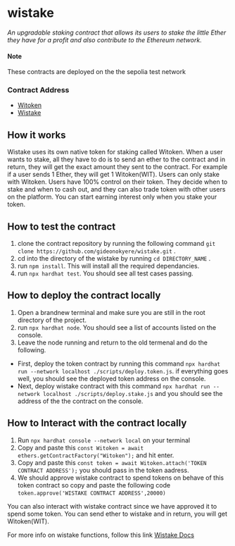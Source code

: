 # wistake
*An upgradable staking contract that allows its users to stake the little Ether they have for a profit and also contribute to the Ethereum network.*

#### Note
These contracts are deployed on the the sepolia test network 

### Contract Address
- [Witoken](https://sepolia.etherscan.io/address/0x9d9454Fc6A1B911979B03507b4AcA17D0f75680A)
- [Wistake](https://sepolia.etherscan.io/address/0xD1d78A522CAe039a9E124834E1a6f64bf0d3C403)

## How it works
Wistake uses its own native token for staking called Witoken. When a user wants to stake, all they have to do is to send an ether to the contract and in return, they will get the exact amount they sent to the contract. For example if a user sends 1 Ether, they will get 1 Witoken(WIT). Users can only stake with Witoken.
Users have 100% control on their token. They decide when to stake and when to cash out, and they can also trade token with other users on the platform. You can start earning interest only when you stake your token.

## How to test the contract
1. clone the contract repository by running the following command `git clone https://github.com/gideonokyere/wistake.git` .
2. cd into the directory of the wistake by running `cd DIRECTORY_NAME` .
3. run `npm install`. This will install all the required dependancies.
4. run `npx hardhat test`. You should see all test cases passing.

## How to deploy the contract locally
1. Open a brandnew terminal and make sure you are still in the root directory of the project.
2. run `npx hardhat node`. You should see a list of accounts listed on the console.
3. Leave the node running and return to the old termenal and do the following.
  - First, deploy the token contract by running this command `npx hardhat run --network localhost ./scripts/deploy.token.js`.
    if everything goes well, you should see the deployed token address on the console.
  - Next, deploy wistake contract with this command `npx hardhat run --network localhost ./scripts/deploy.stake.js` and you should see the address of the the contract on the console.

## How to Interact with the contract locally
1. Run `npx hardhat console --network local` on your terminal
2. Copy and paste this `const Witoken = await ethers.getContractFactory("Witoken");` and hit enter.
3. Copy and paste this `const token = await Witoken.attach('TOKEN CONTRACT ADDRESS');` you should pass in the token aadress.
4. We should approve wistake contract to spend tokens on behave of this token contract so
   copy and paste the following code `token.approve('WISTAKE CONTRACT ADDRESS',20000)`

You can also interact with wistake contract since we have approved it to spend some token.
You can send ether to wistake and in return, you will get Witoken(WIT).

For more info on wistake functions, follow this link [Wistake Docs](https://github.com/gideonokyere/wistake/blob/main/docs/Wistake.md)